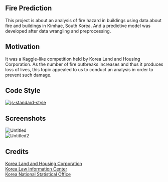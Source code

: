 ## Fire Prediction
This project is about an analysis of fire hazard in buildings using data about fire and buildings in Kimhae, South Korea.
And a predictive model was developed after data wrangling and preprocessing.

## Motivation
It was a Kaggle-like competition held by Korea Land and Housing Corporation.
As the number of fire outbreaks increases and thus it produces loss of lives, this topic appealed to us to conduct an analysis in order to prevent such damage.

## Code Style
[![js-standard-style](https://img.shields.io/badge/code%20style-standard-brightgreen.svg?style=flat)](https://github.com/feross/standard)

## Screenshots
![Untitled](https://user-images.githubusercontent.com/46370457/71775720-41ba4300-2f4b-11ea-9122-c202383ecb64.png)<br/>
![Untitled2](https://user-images.githubusercontent.com/46370457/71775724-454dca00-2f4b-11ea-9fc2-e0993085ce02.png)<br/>

## Credits
[Korea Land and Housing Corporation](https://www.lh.or.kr)<br/>
[Korea Law Information Center](https://law.go.kr)<br/>
[Korea National Statistical Office](https://kostat.go.kr)
